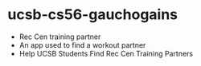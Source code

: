 # ucsb-cs56-gauchogains

* Rec Cen training partner
* An app used to find a workout partner
* Help UCSB Students Find Rec Cen Training Partners